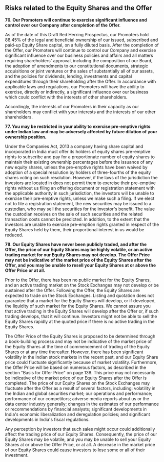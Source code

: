 ## Risks related to the Equity Shares and the Offer

**76. Our Promoters will continue to exercise significant influence and control over our Company after completion of the Offer.**

As of the date of this Draft Red Herring Prospectus, our Promoters hold 88.45% of the legal and beneficial ownership of our issued, subscribed and paid-up Equity Share capital, on a fully diluted basis. After the completion of the Offer, our Promoters will continue to control our Company and exercise significant influence over our business policies and affairs and all matters requiring shareholders' approval, including the composition of our Board, the adoption of amendments to our constitutional documents, strategic acquisitions or joint ventures or the sales of substantially all of our assets, and the policies for dividends, lending, investments and capital expenditures through their shareholding after the Offer. In accordance with applicable laws and regulations, our Promoters will have the ability to exercise, directly or indirectly, a significant influence over our business which could conflict with the interests of other shareholders.

Accordingly, the interests of our Promoters in their capacity as our shareholders may conflict with your interests and the interests of our other shareholders.

**77. You may be restricted in your ability to exercise pre-emptive rights under Indian law and may be adversely affected by future dilution of your ownership position.**

Under the Companies Act, 2013 a company having share capital and incorporated in India must offer its holders of equity shares pre-emptive rights to subscribe and pay for a proportionate number of equity shares to maintain their existing ownership percentages before the issuance of any new equity shares, unless the pre-emptive rights have been waived by adoption of a special resolution by holders of three-fourths of the equity shares voting on such resolution. However, if the laws of the jurisdiction the investors are located in does not permit them to exercise their pre-emptive rights without us filing an offering document or registration statement with the applicable authority in such jurisdiction, the investors will be unable to exercise their pre-emptive rights, unless we make such a filing. If we elect not to file a registration statement, the new securities may be issued to a custodian, who may sell the securities for the investor's benefit. The value the custodian receives on the sale of such securities and the related transaction costs cannot be predicted. In addition, to the extent that the investors are unable to exercise pre-emption rights granted in respect of the Equity Shares held by them, their proportional interest in us would be reduced.

**78. Our Equity Shares have never been publicly traded, and after the Offer, the price of our Equity Shares may be highly volatile, or an active trading market for our Equity Shares may not develop. The Offer Price may not be indicative of the market price of the Equity Shares after the Offer, and you may be unable to resell your Equity Shares at or above the Offer Price or at all.**

Prior to the Offer, there has been no public market for the Equity Shares, and an active trading market on the Stock Exchanges may not develop or be sustained after the Offer. Following the Offer, the Equity Shares are expected to trade on the Stock Exchanges. Listing and quotation does not guarantee that a market for the Equity Shares will develop, or if developed, the liquidity of such market for the Equity Shares. We cannot assure you that active trading in the Equity Shares will develop after the Offer or, if such trading develops, that it will continue. Investors might not be able to sell the Equity Shares rapidly at the quoted price if there is no active trading in the Equity Shares.

The Offer Price of the Equity Shares is proposed to be determined through a book-building process and may not be indicative of the market price of the Equity Shares at the time of commencement of trading of the Equity Shares or at any time thereafter. However, there has been significant volatility in the Indian stock markets in the recent past, and our Equity Share price could fluctuate significantly because of market volatility. Furthermore, the Offer Price will be based on numerous factors, as described in the section "Basis for Offer Price" on page 138. This price may not necessarily be indicative of the market price of our Equity Shares after the Offer is completed. The price of our Equity Shares on the Stock Exchanges may fluctuate after the Offer as a result of several factors, including: volatility in the Indian and global securities market; our operations and performance; performance of our competitors; adverse media reports about us or the data center industry generally; changes in the estimates of our performance or recommendations by financial analysts; significant developments in India's economic liberalization and deregulation policies; and significant developments in India's fiscal regulations.

Any perception by investors that such sales might occur could additionally affect the trading price of our Equity Shares. Consequently, the price of our Equity Shares may be volatile, and you may be unable to sell your Equity Shares at or above the Offer Price, or at all. A decrease in the market price of our Equity Shares could cause investors to lose some or all of their investment.